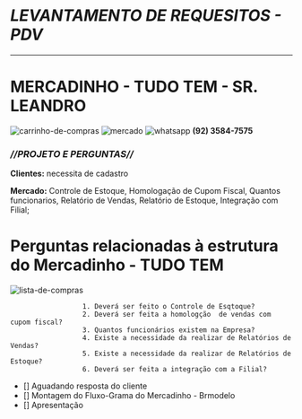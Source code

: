 # **_LEVANTAMENTO DE REQUESITOS - PDV_** 
 ***

# **MERCADINHO - TUDO TEM - SR. LEANDRO** 
![carrinho-de-compras](https://user-images.githubusercontent.com/100883653/157127342-17ded125-602d-400c-9e2e-595b2d6a3b09.png)
![mercado](https://user-images.githubusercontent.com/100883653/157127258-3794982d-6672-4563-be21-bc7e60fefa1c.png)
 ![whatsapp](https://user-images.githubusercontent.com/100883653/157126616-39b1a1d3-67a8-4ea2-a38b-d353b7945333.png) **(92) 3584-7575**

 ### **_//PROJETO E PERGUNTAS//_**

**Clientes:** necessita de cadastro

**Mercado:** Controle de Estoque, Homologação de Cupom Fiscal, Quantos funcionarios, Relatório de Vendas, Relatório de Estoque, Integração com Filial;

       
       
 # **Perguntas relacionadas à estrutura do Mercadinho - TUDO TEM**
 
 ![lista-de-compras](https://user-images.githubusercontent.com/100883653/157128642-145298c3-3f24-4c15-835b-3f947ef1d99d.png)
 
                      1. Deverá ser feito o Controle de Esqtoque?                                          
                      2. Deverá ser feita a homologção  de vendas com cupom fiscal? 
                      3. Quantos funcionários existem na Empresa?                      
                      4. Existe a necessidade da realizar de Relatórios de Vendas?           
                      5. Existe a necessidade da realizar de Relatórios de Estoque?
                      6. Deverá ser feita a integração com a Filial? 

- [] Aguadando resposta do cliente
- [] Montagem do Fluxo-Grama do Mercadinho - Brmodelo
- [] Apresentação      

